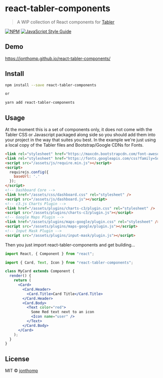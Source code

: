 # react-tabler-components

> A WIP collection of React components for [Tabler](https://github.com/tabler/tabler)

[![NPM](https://img.shields.io/npm/v/react-tabler-components.svg)](https://www.npmjs.com/package/react-tabler-components) [![JavaScript Style Guide](https://img.shields.io/badge/code_style-standard-brightgreen.svg)](https://standardjs.com)

## Demo

https://jonthomp.github.io/react-tabler-components/

## Install

```bash
npm install --save react-tabler-components

or

yarn add react-tabler-components
```

## Usage

At the moment this is a set of components only, it does not come with the Tabler CSS or Javascript packaged along side so you should add them into your project in the way that suites you best. In the example we're just using a local copy of the Tabler files and Bootstrap/Google CDNs for Fonts.

```html
<link rel="stylesheet" href="https://maxcdn.bootstrapcdn.com/font-awesome/4.7.0/css/font-awesome.min.css">
<link rel="stylesheet" href="https://fonts.googleapis.com/css?family=Source+Sans+Pro:300,300i,400,400i,500,500i,600,600i,700,700i&amp;subset=latin-ext">
<script src="/assets/js/require.min.js"></script>
<script>
  requirejs.config({
    baseUrl: '.'
  });
</script>
<!-- Dashboard Core -->
<link href="/assets/css/dashboard.css" rel="stylesheet" />
<script src="/assets/js/dashboard.js"></script>
<!-- c3.js Charts Plugin -->
<link href="/assets/plugins/charts-c3/plugin.css" rel="stylesheet" />
<script src="/assets/plugins/charts-c3/plugin.js"></script>
<!-- Google Maps Plugin -->
<link href="/assets/plugins/maps-google/plugin.css" rel="stylesheet" />
<script src="/assets/plugins/maps-google/plugin.js"></script>
<!-- Input Mask Plugin -->
<script src="/assets/plugins/input-mask/plugin.js"></script>
```

Then you just import react-tabler-components and get building...

```jsx
import React, { Component } from "react";

import { Card, Text, Icon } from "react-tabler-components";

class MyCard extends Component {
  render() {
    return (
      <Card>
        <Card.Header>
          <Card.Title>Card Title</Card.Title>
        </Card.Header>
        <Card.Body>
          <Text color="red">
            Some Red text next to an icon
            <Icon name="user" />
          </Text>
        </Card.Body>
      </Card>
    );
  }
}
```

## License

MIT © [jonthomp](https://github.com/jonthomp)
